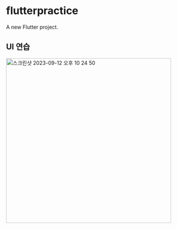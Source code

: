 # flutterpractice

A new Flutter project.

## UI 연습

<img width="450" alt="스크린샷 2023-09-12 오후 10 24 50" src="https://github.com/thingineeer/FLUTTER-WIL/assets/88179341/595f88fd-0807-48a6-96d9-07bb4241807e">
